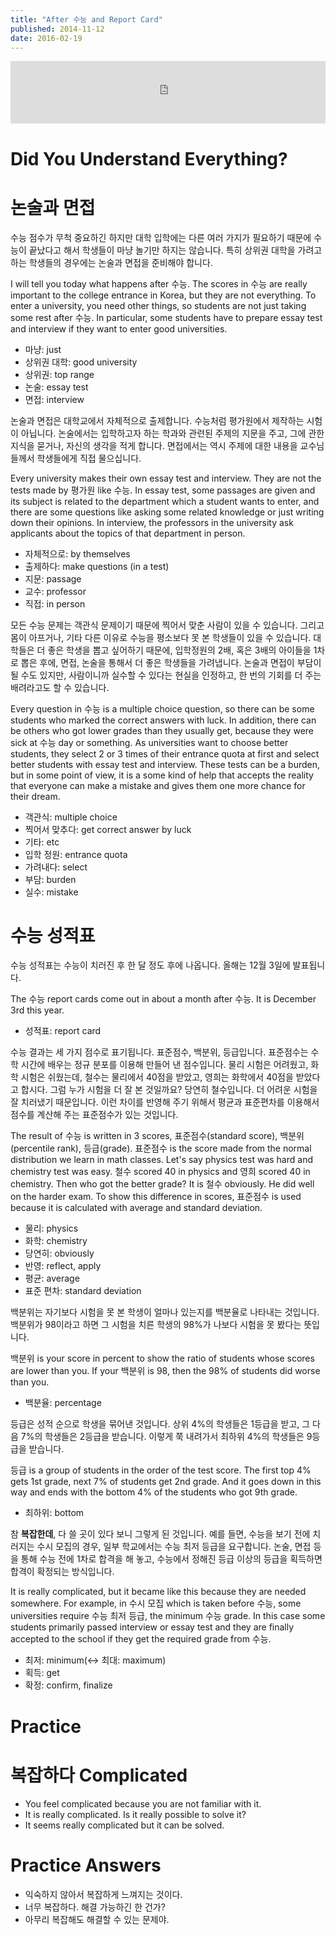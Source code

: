 ```yaml
---
title: "After 수능 and Report Card"
published: 2014-11-12
date: 2016-02-19
---
```

<iframe id="audio_iframe" src="https://www.podbean.com/media/player/audio/postId/5368722/url/http%253A%252F%252Fwiseinit.podbean.com%252Fe%252Fafter-%25EC%2588%2598%25EB%258A%25A5-and-report-card%252F/initByJs/1/auto/1?skin=5" width="100%" height="100" frameborder="0" scrolling="no"></iframe>

#  Did You Understand Everything?

#  논술과 면접

수능 점수가 무척 중요하긴 하지만 대학 입학에는 다른 여러 가지가 필요하기 때문에 수능이 끝났다고 해서 학생들이 마냥 놀기만 하지는 않습니다. 특히 상위권 대학을 가려고 하는 학생들의 경우에는 논술과 면접을 준비해야 합니다.

I will tell you today what happens after 수능. The scores in 수능 are really important to the college entrance in Korea, but they are not everything. To enter a university, you need other things, so students are not just taking some rest after 수능. In particular, some students have to prepare essay test and interview if they want to enter good universities.

* 마냥: just
* 상위권 대학: good university
 * 상위권: top range
* 논술: essay test
* 면접: interview

논술과 면접은 대학교에서 자체적으로 출제합니다. 수능처럼 평가원에서 제작하는 시험이 아닙니다. 논술에서는 입학하고자 하는 학과와 관련된 주제의 지문을 주고, 그에 관한 지식을 묻거나, 자신의 생각을 적게 합니다. 면접에서는 역시 주제에 대한 내용을 교수님들께서 학생들에게 직접 물으십니다.

Every university makes their own essay test and interview. They are not the tests made by 평가원 like 수능. In essay test, some passages are given and its subject is related to the department which a student wants to enter, and there are some questions like asking some related knowledge or just writing down their opinions. In interview, the professors in the university ask applicants about the topics of that department in person.

* 자체적으로: by themselves
* 출제하다: make questions (in a test)
* 지문: passage
* 교수: professor
* 직접: in person

모든 수능 문제는 객관식 문제이기 때문에 찍어서 맞춘 사람이 있을 수 있습니다. 그리고 몸이 아프거나, 기타 다른 이유로 수능을 평소보다 못 본 학생들이 있을 수 있습니다. 대학들은 더 좋은 학생을 뽑고 싶어하기 때문에, 입학정원의 2배, 혹은 3배의 아이들을 1차로 뽑은 후에, 면접, 논술을 통해서 더 좋은 학생들을 가려냅니다. 논술과 면접이 부담이 될 수도 있지만, 사람이니까 실수할 수 있다는 현실을 인정하고, 한 번의 기회를 더 주는 배려라고도 할 수 있습니다.

Every question in 수능 is a multiple choice question, so there can be some students who marked the correct answers with luck. In addition, there can be others who got lower grades than they usually get, because they were sick at 수능 day or something. As universities want to choose better students, they select 2 or 3 times of their entrance quota at first and select better students with essay test and interview. These tests can be a burden, but in some point of view, it is a some kind of help that accepts the reality that everyone can make a mistake and gives them one more chance for their dream.

* 객관식: multiple choice
* 찍어서 맞추다: get correct answer by luck
* 기타: etc
* 입학 정원: entrance quota
* 가려내다: select
* 부담: burden
* 실수: mistake


#  수능 성적표

수능 성적표는 수능이 치러진 후 한 달 정도 후에 나옵니다. 올해는 12월 3일에 발표됩니다.

The 수능 report cards come out in about a month after 수능. It is December 3rd this year.

* 성적표: report card

수능 결과는 세 가지 점수로 표기됩니다. 표준점수, 백분위, 등급입니다. 표준점수는 수학 시간에 배우는 정규 분포를 이용해 만들어 낸 점수입니다. 물리 시험은 어려웠고, 화학 시험은 쉬웠는데, 철수는 물리에서 40점을 받았고, 영희는 화학에서 40점을 받았다고 합시다. 그럼 누가 시험을 더 잘 본 것일까요? 당연히 철수입니다. 더 어려운 시험을 잘 치러냈기 때문입니다. 이런 차이를 반영해 주기 위해서 평균과 표준편차를 이용해서 점수를 계산해 주는 표준점수가 있는 것입니다.

The result of 수능 is written in 3 scores, 표준점수(standard score), 백분위(percentile rank), 등급(grade). 표준점수 is the score made from the normal distribution we learn in math classes. Let's say physics test was hard and chemistry test was easy. 철수 scored 40 in physics and 영희 scored 40 in chemistry. Then who got the better grade? It is 철수 obviously. He did well on the harder exam. To show this difference in scores, 표준점수 is used because it is calculated with average and standard deviation.

* 물리: physics
* 화학: chemistry
* 당연히: obviously
* 반영: reflect, apply
* 평균: average
* 표준 편차: standard deviation

백분위는 자기보다 시험을 못 본 학생이 얼마나 있는지를 백분율로 나타내는 것입니다. 백분위가 98이라고 하면 그 시험을 치른 학생의 98%가 나보다 시험을 못 봤다는 뜻입니다.

백분위 is your score in percent to show the ratio of students whose scores are lower than you. If your 백분위 is 98, then the 98% of students did worse than you.

* 백분율: percentage

등급은 성적 순으로 학생을 묶어낸 것입니다. 상위 4%의 학생들은 1등급을 받고, 그 다음 7%의 학생들은 2등급을 받습니다. 이렇게 쭉 내려가서 최하위 4%의 학생들은 9등급을 받습니다.

등급 is a group of students in the order of the test score. The first top 4% gets 1st grade, next 7% of students get 2nd grade. And it goes down in this way and ends with the bottom 4% of the students who got 9th grade.

* 최하위: bottom

참 <span style="color: # ff0000;"><strong>복잡한데</strong></span>, 다 쓸 곳이 있다 보니 그렇게 된 것입니다. 예를 들면, 수능을 보기 전에 치러지는 수시 모집의 경우, 일부 학교에서는 수능 최저 등급을 요구합니다. 논술, 면접 등을 통해 수능 전에 1차로 합격을 해 놓고, 수능에서 정해진 등급 이상의 등급을 획득하면 합격이 확정되는 방식입니다.

It is really complicated, but it became like this because they are needed somewhere. For example, in 수시 모집 which is taken before 수능, some universities require 수능 최저 등급, the minimum 수능 grade. In this case some students primarily passed interview or essay test and they are finally accepted to the school if they get the required grade from 수능.

* 최저: minimum(&lt;-&gt; 최대: maximum)
* 획득: get
* 확정: confirm, finalize


#  Practice

#  복잡하다 Complicated

* You feel complicated because you are not familiar with it.
* It is really complicated. Is it really possible to solve it?
* It seems really complicated but it can be solved.

#  Practice Answers

* 익숙하지 않아서 복잡하게 느껴지는 것이다.
* 너무 복잡하다. 해결 가능하긴 한 건가?
* 아무리 복잡해도 해결할 수 있는 문제야.
